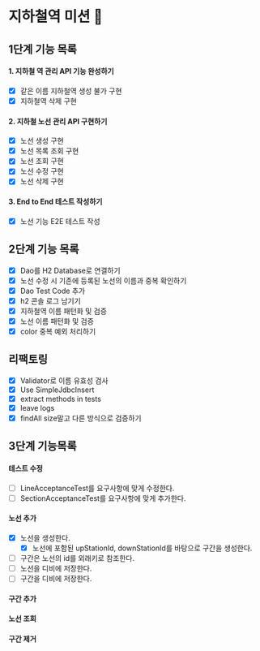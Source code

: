 # 지하철역 미션 🚃

## 1단계 기능 목록

#### 1. 지하철 역 관리 API 기능 완성하기
   - [x] 같은 이름 지하철역 생성 불가 구현
   - [x] 지하철역 삭제 구현

#### 2. 지하철 노선 관리 API 구현하기
   - [x] 노선 생성 구현
   - [x] 노선 목록 조회 구현
   - [x] 노선 조회 구현
   - [x] 노선 수정 구현
   - [x] 노선 삭제 구현
   
#### 3. End to End 테스트 작성하기
   - [x] 노선 기능 E2E 테스트 작성
   
## 2단계 기능 목록
   - [x] Dao를 H2 Database로 연결하기
   - [x] 노선 수정 시 기존에 등록된 노선의 이름과 중복 확인하기 
   - [x] Dao Test Code 추가
   - [x] h2 콘솔 로그 남기기
   - [x] 지하철역 이름 패턴화 및 검증
   - [x] 노선 이름 패턴화 및 검증 
   - [x] color 중복 예외 처리하기

## 리팩토링
   - [x] Validator로 이름 유효성 검사
   - [x] Use SimpleJdbcInsert
   - [x] extract methods in tests
   - [x] leave logs
   - [x] findAll size말고 다른 방식으로 검증하기

## 3단계 기능목록

#### 테스트 수정
- [ ] LineAcceptanceTest를 요구사항에 맞게 수정한다.
- [ ] SectionAcceptanceTest를 요구사항에 맞게 추가한다.

#### 노선 추가
- [x] 노선을 생성한다.
  - [x] 노선에 포함된 upStationId, downStationId를 바탕으로 구간을 생성한다.
- [ ] 구간은 노선의 id를 외래키로 참조한다.
- [ ] 노선을 디비에 저장한다.
- [ ] 구간을 디비에 저장한다.

#### 구간 추가

#### 노선 조회

#### 구간 제거